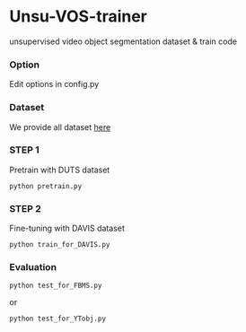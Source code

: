 # Unsu-VOS-trainer
unsupervised video object segmentation dataset &amp; train code

### Option
Edit options in config.py

### Dataset
We provide all dataset [here](https://drive.google.com/file/d/1WxIUs7yzgpJ7QOLXdU1xoYZZ2jysQ6bA/view?usp=sharing)

### STEP 1
Pretrain with DUTS dataset
```
python pretrain.py
```

### STEP 2
Fine-tuning with DAVIS dataset
```
python train_for_DAVIS.py
```

### Evaluation
```
python test_for_FBMS.py
```
or
```
python test_for_YTobj.py
```
